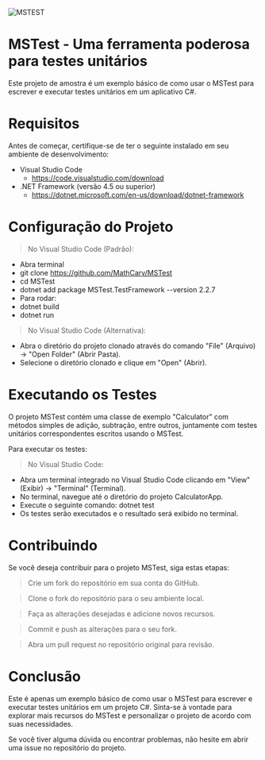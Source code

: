 ![MSTEST](https://github.com/MathCarv/MSTest/assets/96321313/931c7d4f-9a3a-41bf-8db9-c94e20753d8a)

# MSTest - Uma ferramenta poderosa para testes unitários
Este projeto de amostra é um exemplo básico de como usar o MSTest para escrever e executar testes unitários em um aplicativo C#.

# Requisitos
Antes de começar, certifique-se de ter o seguinte instalado em seu ambiente de desenvolvimento:

*  Visual Studio Code 
   * https://code.visualstudio.com/download
* .NET Framework (versão 4.5 ou superior) 
   * https://dotnet.microsoft.com/en-us/download/dotnet-framework

# Configuração do Projeto

> No Visual Studio Code (Padrão):
  * Abra terminal
  * git clone https://github.com/MathCarv/MSTest 
  * cd MSTest
  * dotnet add package MSTest.TestFramework --version 2.2.7
  * Para rodar:
   * dotnet build
   * dotnet run

> No Visual Studio Code (Alternativa):
   * Abra o diretório do projeto clonado através do comando "File" (Arquivo) -> "Open Folder" (Abrir Pasta).
   * Selecione o diretório clonado e clique em "Open" (Abrir).

# Executando os Testes
O projeto MSTest contém uma classe de exemplo "Calculator" com métodos simples de adição, subtração, entre outros, juntamente com testes unitários correspondentes escritos usando o MSTest.

Para executar os testes:

> No Visual Studio Code:
   * Abra um terminal integrado no Visual Studio Code clicando em "View" (Exibir) -> "Terminal" (Terminal).
   * No terminal, navegue até o diretório do projeto CalculatorApp.
   * Execute o seguinte comando: dotnet test
   * Os testes serão executados e o resultado será exibido no terminal.

# Contribuindo
Se você deseja contribuir para o projeto MSTest, siga estas etapas:

> Crie um fork do repositório em sua conta do GitHub.

> Clone o fork do repositório para o seu ambiente local.

> Faça as alterações desejadas e adicione novos recursos.

> Commit e push as alterações para o seu fork.

> Abra um pull request no repositório original para revisão.

# Conclusão

Este é apenas um exemplo básico de como usar o MSTest para escrever e executar testes unitários em um projeto C#. Sinta-se à vontade para explorar mais recursos do MSTest e personalizar o projeto de acordo com suas necessidades.

Se você tiver alguma dúvida ou encontrar problemas, não hesite em abrir uma issue no repositório do projeto.
